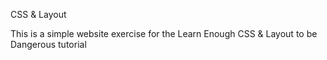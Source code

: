 CSS & Layout

This is a simple website exercise for the Learn Enough CSS & Layout to be Dangerous tutorial
